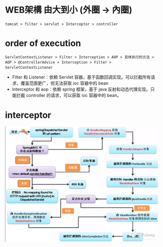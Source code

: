 # WEB架構 由大到小 (外圈 -> 內圈)
`
tomcat > filter > servlet > Interceptor > controller
`

# order of execution
`
ServletContextListener > Filter > Interception > AOP > 具体执行的方法 > AOP > @ControllerAdvice > Interception > Filter > ServletContextListener
`
- Filter 和 Listener：依赖 Servlet 容器，基于函数回调实现。可以拦截所有请求，覆盖范围更广，但无法获取 ioc 容器中的 bean
- Interceptor 和 aop：依赖 spring 框架，基于 java 反射和动态代理实现。只能拦截 controller 的请求，可以获取 ioc 容器中的 bean。

# interceptor
![](interceptor.png )
